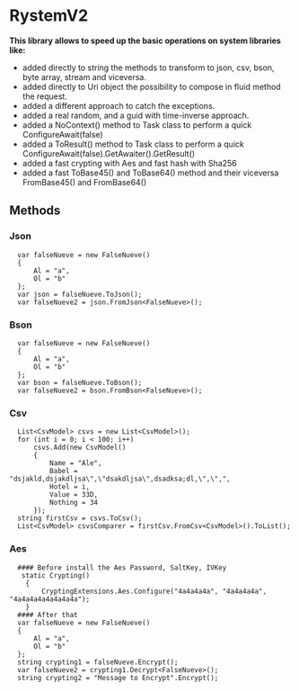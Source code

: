 # RystemV2

**This library allows to speed up the basic operations on system libraries like:**
- added directly to string the methods to transform to json, csv, bson, byte array, stream and viceversa.
- added directly to Uri object the possibility to compose in fluid method the request.
- added a different approach to catch the exceptions.
- added a real random, and a guid with time-inverse approach.
- added a NoContext() method to Task class to perform a quick ConfigureAwait(false)
- added a ToResult() method to Task class to perform a quick ConfigureAwait(false).GetAwaiter().GetResult()
- added a fast crypting with Aes and fast hash with Sha256
- added a fast ToBase45() and ToBase64() method and their viceversa FromBase45() and FromBase64()

## Methods

### Json
      var falseNueve = new FalseNueve()
      {
          Al = "a",
          Ol = "b"
      };
      var json = falseNueve.ToJson();
      var falseNueve2 = json.FromJson<FalseNueve>();
 
### Bson
      var falseNueve = new FalseNueve()
      {
          Al = "a",
          Ol = "b"
      };
      var bson = falseNueve.ToBson();
      var falseNueve2 = bson.FromBson<FalseNueve>();
      
### Csv
      List<CsvModel> csvs = new List<CsvModel>();
      for (int i = 0; i < 100; i++)
          csvs.Add(new CsvModel()
          {
              Name = "Ale",
              Babel = "dsjakld,dsjakdljsa\",\"dsakdljsa\",dsadksa;dl,\",\",",
              Hotel = i,
              Value = 33D,
              Nothing = 34
          });
      string firstCsv = csvs.ToCsv();
      List<CsvModel> csvsComparer = firstCsv.FromCsv<CsvModel>().ToList();

### Aes
      #### Before install the Aes Password, SaltKey, IVKey
       static Crypting()
        {
            CryptingExtensions.Aes.Configure("4a4a4a4a", "4a4a4a4a", "4a4a4a4a4a4a4a4a");
        }
      #### After that
      var falseNueve = new FalseNueve()
      {
          Al = "a",
          Ol = "b"
      };
      string crypting1 = falseNueve.Encrypt();
      var falseNueve2 = crypting1.Decrypt<FalseNueve>();
      string crypting2 = "Message to Encrypt".Encrypt();
